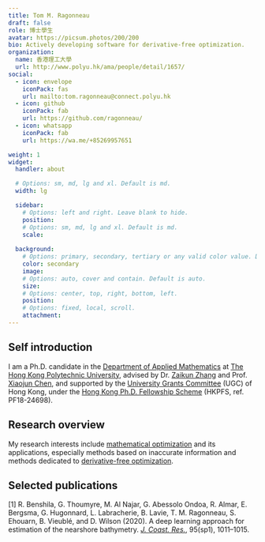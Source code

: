 ```yaml
---
title: Tom M. Ragonneau
draft: false
role: 博士學生
avatar: https://picsum.photos/200/200
bio: Actively developing software for derivative-free optimization.
organization:
  name: 香港理工大學
  url: http://www.polyu.hk/ama/people/detail/1657/
social:
  - icon: envelope
    iconPack: fas
    url: mailto:tom.ragonneau@connect.polyu.hk
  - icon: github
    iconPack: fab
    url: https://github.com/ragonneau/
  - icon: whatsapp
    iconPack: fab
    url: https://wa.me/+85269957651

weight: 1
widget:
  handler: about

  # Options: sm, md, lg and xl. Default is md.
  width: lg

  sidebar:
    # Options: left and right. Leave blank to hide.
    position:
    # Options: sm, md, lg and xl. Default is md.
    scale:
  
  background:
    # Options: primary, secondary, tertiary or any valid color value. Default is primary.
    color: secondary
    image:
    # Options: auto, cover and contain. Default is auto.
    size:
    # Options: center, top, right, bottom, left.
    position:
    # Options: fixed, local, scroll.
    attachment: 
---
```


## Self introduction

I am a Ph.D. candidate in the [Department of Applied Mathematics](https://www.polyu.edu.hk/ama/) at [The Hong Kong Polytechnic University](https://www.polyu.edu.hk/), advised by Dr. [Zaikun Zhang](https://zhangzk.net/) and Prof. [Xiaojun Chen](https://www.polyu.edu.hk/ama/staff/xjchen/ChenXJ.htm), and supported by the [University Grants Committee](https://www.ugc.edu.hk/) (UGC) of Hong Kong, under the [Hong Kong Ph.D. Fellowship Scheme](https://cerg1.ugc.edu.hk/hkpfs/) (HKPFS, ref. PF18-24698).

## Research overview

My research interests include [mathematical optimization](https://en.wikipedia.org/wiki/mathematical_optimization) and its applications, especially methods based on inaccurate information and methods dedicated to [derivative-free optimization](https://en.wikipedia.org/wiki/Derivative-free_optimization).

## Selected publications

[1] R. Benshila, G. Thoumyre, M. Al Najar, G. Abessolo Ondoa, R. Almar, E. Bergsma, G. Hugonnard, L. Labracherie, B. Lavie, T. M. Ragonneau, S. Ehouarn, B. Vieublé, and D. Wilson (2020). A deep learning approach for estimation of the nearshore bathymetry. [*J. Coast. Res.*](https://meridian.allenpress.com/jcr), 95(sp1), 1011&ndash;1015.
